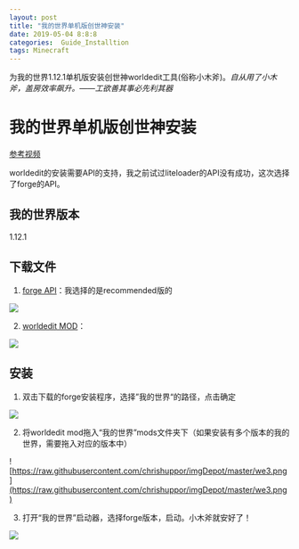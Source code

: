 ```yaml
---
layout: post
title: "我的世界单机版创世神安装"
date: 2019-05-04 8:8:8
categories:  Guide_Installtion
tags: Minecraft
---
```

为我的世界1.12.1单机版安装创世神worldedit工具(俗称小木斧)。*自从用了小木斧，盖房效率飙升。——工欲善其事必先利其器*

# 我的世界单机版创世神安装

[参考视频](https://www.youtube.com/watch?v=tkOnWoO7LqA)

worldedit的安装需要API的支持，我之前试过liteloader的API没有成功，这次选择了forge的API。

## 我的世界版本

1.12.1

## 下载文件

1. [forge API](http://files.minecraftforge.net/maven/net/minecraftforge/forge/index_1.12.1.html)：我选择的是recommended版的

![](https://raw.githubusercontent.com/chrishuppor/imgDepot/master/we1.PNG)

2. [worldedit MOD](https://minecraft.curseforge.com/projects/worldedit)：

![](https://raw.githubusercontent.com/chrishuppor/imgDepot/master/we2.PNG)

## 安装

1. 双击下载的forge安装程序，选择”我的世界“的路径，点击确定

![](https://raw.githubusercontent.com/chrishuppor/imgDepot/master/we.png)

2. 将worldedit mod拖入“我的世界”mods文件夹下（如果安装有多个版本的我的世界，需要拖入对应的版本中）

![https://raw.githubusercontent.com/chrishuppor/imgDepot/master/we3.png](https://raw.githubusercontent.com/chrishuppor/imgDepot/master/we3.png)

3. 打开“我的世界”启动器，选择forge版本，启动。小木斧就安好了！

![](https://raw.githubusercontent.com/chrishuppor/imgDepot/master/we14.png)